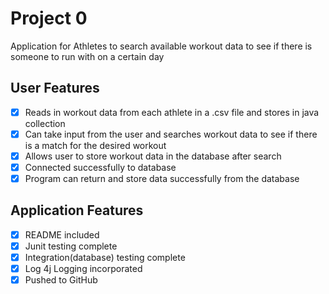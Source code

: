 # Project 0
Application for Athletes to search available workout data to see if there is someone to run with on a certain day

## User Features
- [x] Reads in workout data from each athlete in a .csv file and stores in java collection
- [x] Can take input from the user and searches workout data to see if there is a match for the desired workout
- [x] Allows user to store workout data in the database after search
- [x] Connected successfully to database
- [x] Program can return and store data successfully from the database

## Application Features
- [x] README included
- [x] Junit testing complete
- [x] Integration(database) testing complete
- [x] Log 4j Logging incorporated
- [x] Pushed to GitHub
